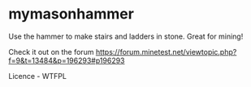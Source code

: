 # mymasonhammer

Use the hammer to make stairs and ladders in stone. Great for mining!

Check it out on the forum
https://forum.minetest.net/viewtopic.php?f=9&t=13484&p=196293#p196293

Licence - WTFPL
